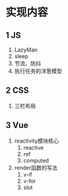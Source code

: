 # 实现内容
## 1 JS
1. LazyMan
2. sleep
3. 节流、防抖
4. 执行任务的洋葱模型
## 2 CSS
1. 三栏布局
## 3 Vue
1. reactivity模块核心
   1. reactive
   2. ref
   3. computed
2. render函数的写法
   1. v-if
   2. v-for
   3. slot
